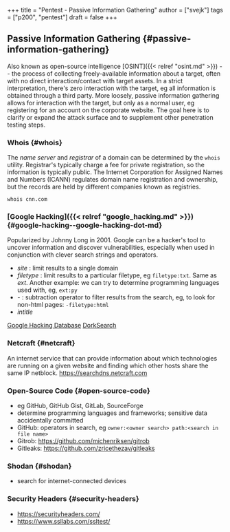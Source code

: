 +++
title = "Pentest - Passive Information Gathering"
author = ["svejk"]
tags = ["p200", "pentest"]
draft = false
+++

## Passive Information Gathering {#passive-information-gathering}

Also known as open-source intelligence [OSINT]({{< relref "osint.md" >}}) -- the process of collecting freely-available information about a target, often with no direct interaction/contact with target assets.  In a strict interpretation, there's zero interaction with the target, eg all information is obtained through a third party.  More loosely, passive information gathering allows for interaction with the target, but only as a normal user, eg registering for an account on the corporate website.  The goal here is to clarify or expand the attack surface and to supplement other penetration testing steps.


### Whois {#whois}

The _name server_ and _registrar_ of a domain can be determined by the `whois` utility.  Registrar's typically charge a fee for private registration, so the information is typically public. The Internet Corporation for Assigned Names and Numbers (ICANN) regulates domain name registration and ownership, but the records are held by different companies known as registries.

```shell { linenos=true, linenostart=1 }
whois cnn.com
```


### [Google Hacking]({{< relref "google_hacking.md" >}}) {#google-hacking--google-hacking-dot-md}

Popularized by Johnny Long in 2001.  Google can be a hacker's tool to uncover information and discover vulnerabilities, especially when used in conjunction with clever search strings and operators.

-   _site_ : limit results to a single domain
-   _filetype_ : limit results to a particular filetype, eg `filetype:txt`. Same as _ext_. Another example: we can try to determine programming languages used with, eg, `ext:py`
-   _-_ : subtraction operator to filter results from the search, eg, to look for non-html pages: `-filetype:html`
-   _intitle_

[Google Hacking Database](https://www.exploit-db.com/google-hacking-database)
[DorkSearch](https://dorksearch.com/)


### Netcraft {#netcraft}

An internet service that can provide information about which technologies are running on a given website and finding which other hosts share the same IP netblock.  <https://searchdns.netcraft.com>


### Open-Source Code {#open-source-code}

-   eg GitHub, GitHub Gist, GitLab, SourceForge
-   determine programming languages and frameworks; sensitive data accidentally committed
-   GitHub: operators in search, eg `owner:<owner search> path:<search in file name>`
-   Gitrob: <https://github.com/michenriksen/gitrob>
-   Gitleaks: <https://github.com/zricethezav/gitleaks>


### Shodan {#shodan}

-   search for internet-connected devices


### Security Headers {#security-headers}

-   <https://securityheaders.com/>
-   <https://www.ssllabs.com/ssltest/>
